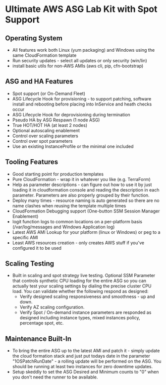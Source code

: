 # Ultimate AWS ASG Lab Kit with Spot Support

## Operating System
* All features work both Linux (yum packaging) and Windows using the same CloudFormation template
* Run security updates - select all updates or only security (win/lin)
* install basic utils for non-AWS AMIs (aws cli, pip, cfn-bootstrap)

## ASG and HA Features
* Spot support (or On-Demand Fleet)
* ASG Lifecycle Hook for provisioning - to support patching, software install and rebooting before placing into InService and heath checks occur
* ASG Lifecycle Hook for deprovisioning during termination
* Pseudo HA by ASG Respawn (1 node ASG)
* True HOT/HOT HA (at least 2 nodes)
* Optional autoscaling enablement
* Control over scaling parameters
* Control over spot parameters
* Use an existing InstanceProfile or the minimal one included

## Tooling Features
* Good starting point for production templates
* Pure CloudFormation - wrap it in whatever you like (e.g. TerraForm)
* Help as parameter descriptions - can figure out how to use it by just loading it in cloudformation console and reading the description in each parameter.  Parameters are also properly grouped by their function.
* Deploy many times - resource naming is auto generated so there are no name clashes when reusing the template multiple times
* CloudFormation Debugging support (One-button SSM Session Manager Enablement)
* logit function logs to common locations on a per-platform basis (/var/log/messages and Windows Application log)
* Latest AWS AMI Lookup for your platform (linux or Windows) or peg to a specific AMI
* Least AWS resources creation - only creates AWS stuff if you've configured it to be used

## Scaling Testing
* Built in scaling and spot strategy live testing.  Optional SSM Parameter that controls synthetic CPU loading for the entire ASG so you can actually test your scaling settings by dialing the precise cluster CPU load. 
  You can validate whether the following respond as designed:
  * Verify designed scaling responsiveness and smoothness - up and down.
  * Verify AZ scaling configuration.
  * Verify Spot / On-demand instance parameters are responded as designed including instance types, mixed instances policy, percentage spot, etc.

## Maintenance Built-In
* To bring the entire ASG up to the latest AMI and patch it - simply update the cloud formation stack and just put todays date in the parameter "1OSPatchRunDate" - a rolling update will be performed on the ASG.  You should be running at least two instances for zero downtime updates.
* Setup skeddly to set the ASG Desired and Minimum counts to "0" when you don't need the runner to be available.